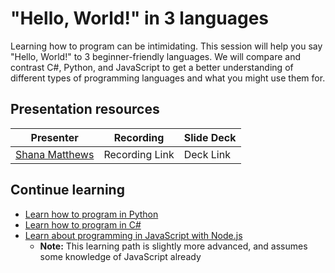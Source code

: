 # "Hello, World!" in 3 languages

Learning how to program can be intimidating. This session will help you say "Hello, World!" to 3 beginner-friendly languages. We will compare and contrast C#, Python, and JavaScript to get a better understanding of different types of programming languages and what you might use them for.

## Presentation resources

| Presenter | Recording | Slide Deck |
| - | - | - |
| [Shana Matthews](https://twitter.com/shanamatthews) | Recording Link | Deck Link |

## Continue learning

- [Learn how to program in Python](https://docs.microsoft.com/learn/paths/python-first-steps/)
- [Learn how to program in C#](https://docs.microsoft.com/en-us/learn/paths/csharp-first-steps/)
- [Learn about programming in JavaScript with Node.js](https://docs.microsoft.com/en-us/learn/paths/build-javascript-applications-nodejs/)
  - **Note:** This learning path is slightly more advanced, and assumes some knowledge of JavaScript already
